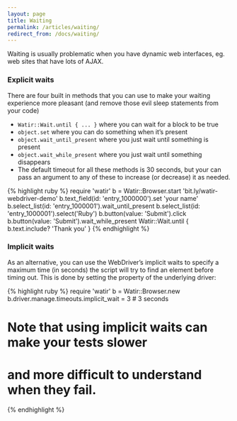 ```yaml
---
layout: page
title: Waiting
permalink: /articles/waiting/
redirect_from: /docs/waiting/
---
```


Waiting is usually problematic when you have dynamic web interfaces, eg. web sites that have lots of AJAX.

### Explicit waits

There are four built in methods that you can use to make your waiting experience more pleasant (and remove those evil sleep statements from your code)

* <code>Watir::Wait.until { ... }</code> where you can wait for a block to be true
* <code>object.set</code> where you can do something when it’s present
* <code>object.wait_until_present</code> where you just wait until something is present
* <code>object.wait_while_present</code> where you just wait until something disappears
* The default timeout for all these methods is 30 seconds, but your can pass an argument to any of these to increase (or decrease) it as needed.

{% highlight ruby %}
require 'watir'
b = Watir::Browser.start 'bit.ly/watir-webdriver-demo'
b.text_field(id: 'entry_1000000').set 'your name'
b.select_list(id: 'entry_1000001').wait_until_present
b.select_list(id: 'entry_1000001').select('Ruby')
b.button(value: 'Submit').click
b.button(value: 'Submit').wait_while_present
Watir::Wait.until { b.text.include? 'Thank you' }
{% endhighlight %}

### Implicit waits

As an alternative, you can use the WebDriver’s implicit waits to specify a maximum time (in seconds) the script will try to find an element before timing out. This is done by setting the property of the underlying driver:

{% highlight ruby %}
require 'watir'
b = Watir::Browser.new
b.driver.manage.timeouts.implicit_wait = 3 # 3 seconds
# Note that using implicit waits can make your tests slower
# and more difficult to understand when they fail.
{% endhighlight %}
